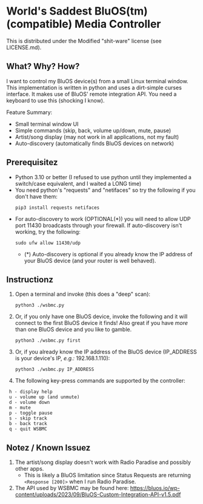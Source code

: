 
# World's Saddest BluOS(tm) (compatible) Media Controller

This is distributed under the Modified "shit-ware" license (see LICENSE.md).

## What? Why? How?

I want to control my BluOS device(s) from a small Linux terminal window. This implementation is written in python and uses a dirt-simple curses interface. It makes use of BluOS' remote integration API. You need a keyboard to use this (shocking I know).

Feature Summary:

- Small terminal window UI
- Simple commands (skip, back, volume up/down, mute, pause)
- Artist/song display (may not work in all applications, not my fault)
- Auto-discovery (automatically finds BluOS devices on network)

## Prerequisitez

- Python 3.10 or better (I refused to use python until they implemented a switch/case equivalent, and I waited a LONG time)
- You need python's "requests" and "netifaces" so try the following if you don't have them:
  ```
  pip3 install requests netifaces
  ```
- For auto-discovery to work (OPTIONAL(\*)) you will need to allow UDP port 11430 broadcasts through your firewall.
    If auto-discovery isn't working, try the following:
  ```
  sudo ufw allow 11430/udp
  ```
    - (\*) Auto-discovery is optional if you already know the IP address of your BluOS device (and your router is well behaved).

## Instructionz

1. Open a terminal and invoke (this does a "deep" scan):
   ```
   python3 ./wsbmc.py
   ```
3. Or, if you only have one BluOS device, invoke the following and it will connect to the first BluOS device it finds! Also great if you have *more* than one BluOS device and you like to gamble.
   ```
   python3 ./wsbmc.py first
   ```
5. Or, if you already know the IP address of the BluOS device (IP\_ADDRESS is your device's IP, *e.g.:* 192.168.1.110):
   ```
   python3 ./wsbmc.py IP_ADDRESS
   ```
6. The following key-press commands are supported by the controller:

```
 h - display help
 u - volume up (and unmute)
 d - volume down
 m - mute
 p - toggle pause
 s - skip track
 b - back track
 q - quit WSBMC
```

## Notez / Known Issuez

1. The artist/song display doesn't work with Radio Paradise and possibly other apps.
    + This is likely a BluOS limitation since Status Requests are returning `<Response [200]>` when I run Radio Paradise.
2. The API used by WSBMC may be found here:
     https://bluos.io/wp-content/uploads/2023/09/BluOS-Custom-Integration-API-v1.5.pdf

